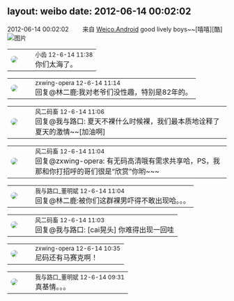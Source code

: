 layout: weibo
date: 2012-06-14 00:02:02
---
<meta name="referrer" content="no-referrer" />

2012-06-14 00:02:02  &nbsp;&nbsp;&nbsp;&nbsp;&nbsp;&nbsp; 来自 <a href="http://app.weibo.com/t/feed/l4RWD" rel="nofollow">Weico.Android</a>
good lively boys~~[嘻嘻][酷] ​​​
![图片](https://ww4.sinaimg.cn/large/6d2a6003jw1dtwz732yjxj.jpg)

<table style="width: 100%;">
  <tr>
    <td style="width: 40px;"><img style="border-radius:50%" src="https://tva3.sinaimg.cn/crop.0.0.480.480.50/4d4bc111jw8ejj3t36gwaj20dc0dc769.jpg?KID=imgbed,tva&Expires=1624466927&ssig=KOiseySccj"></td>
    <td colspan="2"><small>小齿 12-6-14 11:38</small><br/>你们太海了。</td>
  </tr>
</table>

<table style="width: 100%;">
  <tr>
    <td style="width: 40px;"><img style="border-radius:50%" src="https://tva4.sinaimg.cn/crop.0.0.180.180.50/735b8c72jw1e8qgp5bmzyj2050050aa8.jpg?KID=imgbed,tva&Expires=1624466927&ssig=Y8er7szbvY"></td>
    <td colspan="2"><small>zxwing-opera 12-6-14 11:14</small><br/>回复@林二鹿:我对老爷们没性趣，特别是82年的。</td>
  </tr>
</table>

<table style="width: 100%;">
  <tr>
    <td style="width: 40px;"><img style="border-radius:50%" src="https://tva3.sinaimg.cn/crop.0.0.639.639.50/6d2a6003jw8f3idy69w2gj20hs0hrt9g.jpg?KID=imgbed,tva&Expires=1624466927&ssig=LtNjWrWis1"></td>
    <td colspan="2"><small>风二码畜 12-6-14 11:06</small><br/>回复@我与路口: 夏天不裸什么时候裸，我们最本质地诠释了夏天的激情~~[加油啊]</td>
  </tr>
</table>

<table style="width: 100%;">
  <tr>
    <td style="width: 40px;"><img style="border-radius:50%" src="https://tva3.sinaimg.cn/crop.0.0.639.639.50/6d2a6003jw8f3idy69w2gj20hs0hrt9g.jpg?KID=imgbed,tva&Expires=1624466927&ssig=LtNjWrWis1"></td>
    <td colspan="2"><small>风二码畜 12-6-14 11:04</small><br/>回复@zxwing-opera: 有无码高清哦有需求共享哈，PS，我那和你打招呼的哥们很是“欣赏”你哟~~~</td>
  </tr>
</table>

<table style="width: 100%;">
  <tr>
    <td style="width: 40px;"><img style="border-radius:50%" src="https://tva4.sinaimg.cn/crop.0.0.180.180.50/638fd7fbjw1e8qgp5bmzyj2050050aa8.jpg?KID=imgbed,tva&Expires=1624466927&ssig=OWudUFxHzr"></td>
    <td colspan="2"><small>我与路口_董明斌 12-6-14 11:04</small><br/>回复@林二鹿:被你们这群裸男吓得不敢出现哈。。。</td>
  </tr>
</table>

<table style="width: 100%;">
  <tr>
    <td style="width: 40px;"><img style="border-radius:50%" src="https://tva3.sinaimg.cn/crop.0.0.639.639.50/6d2a6003jw8f3idy69w2gj20hs0hrt9g.jpg?KID=imgbed,tva&Expires=1624466927&ssig=LtNjWrWis1"></td>
    <td colspan="2"><small>风二码畜 12-6-14 11:03</small><br/>回复@我与路口: [cai晃头] 你难得出现一回哇</td>
  </tr>
</table>

<table style="width: 100%;">
  <tr>
    <td style="width: 40px;"><img style="border-radius:50%" src="https://tva4.sinaimg.cn/crop.0.0.180.180.50/735b8c72jw1e8qgp5bmzyj2050050aa8.jpg?KID=imgbed,tva&Expires=1624466927&ssig=Y8er7szbvY"></td>
    <td colspan="2"><small>zxwing-opera 12-6-14 10:35</small><br/>尼码还有马赛克啊！</td>
  </tr>
</table>

<table style="width: 100%;">
  <tr>
    <td style="width: 40px;"><img style="border-radius:50%" src="https://tva4.sinaimg.cn/crop.0.0.180.180.50/638fd7fbjw1e8qgp5bmzyj2050050aa8.jpg?KID=imgbed,tva&Expires=1624466927&ssig=OWudUFxHzr"></td>
    <td colspan="2"><small>我与路口_董明斌 12-6-14 09:31</small><br/>真基情。。。</td>
  </tr>
</table>
